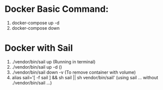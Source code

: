 # Docker Basic Command:
 1) docker-compose up -d
 2) docker-compose down
 
# Docker with Sail
 1) ./vendor/bin/sail up (Running in terminal)
 2) ./vendor/bin/sail up -d ()
 2) ./vendor/bin/sail down -v (To remove container with volume)
 3) alias sail='[ -f sail ] && sh sail || sh vendor/bin/sail' (using sail ...  without ./vendor/bin/sail ...)
